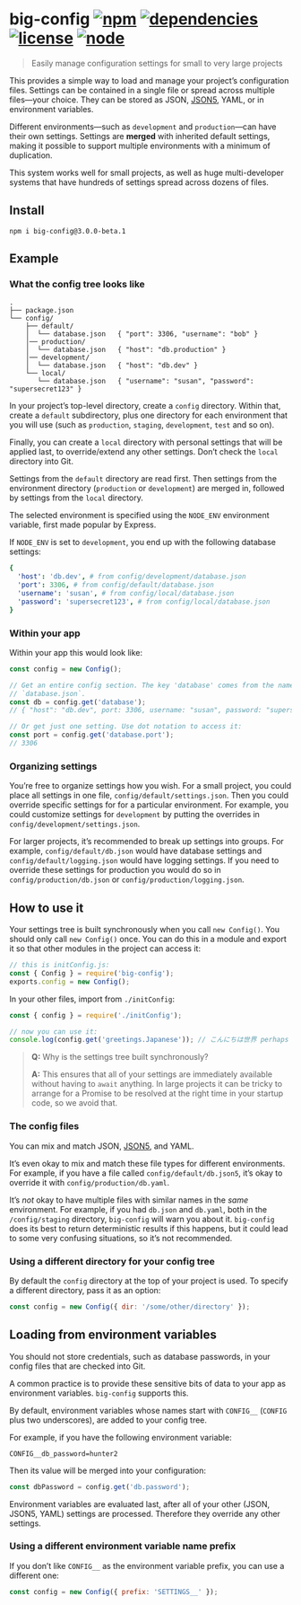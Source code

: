 # big-config [![npm](https://img.shields.io/npm/v/big-config.svg)](https://www.npmjs.com/package/big-config) [![dependencies](https://img.shields.io/david/natesilva/big-config.svg)](https://www.npmjs.com/package/big-config) [![license](https://img.shields.io/github/license/natesilva/big-config.svg)](https://github.com/natesilva/big-config/blob/master/LICENSE) [![node](https://img.shields.io/node/v/big-config.svg)](https://www.npmjs.com/package/big-config)

> Easily manage configuration settings for small to very large projects

This provides a simple way to load and manage your project’s configuration files. Settings can be contained in a single file or spread across multiple files—your choice. They can be stored as JSON, [JSON5](https://github.com/json5/json5), YAML, or in environment variables.

Different environments—such as `development` and `production`—can have their own settings. Settings are **merged** with inherited default settings, making it possible to support multiple environments with a minimum of duplication.

This system works well for small projects, as well as huge multi-developer systems that have hundreds of settings spread across dozens of files.

## Install

```
npm i big-config@3.0.0-beta.1
```

## Example

### What the config tree looks like

```
.
├── package.json
└── config/
    ├── default/
    │  └── database.json   { "port": 3306, "username": "bob" }
    │── production/
    │  └── database.json   { "host": "db.production" }
    │── development/
    │  └── database.json   { "host": "db.dev" }
    └── local/
       └── database.json   { "username": "susan", "password": "supersecret123" }
```

In your project’s top-level directory, create a `config` directory. Within that, create a `default` subdirectory, plus one directory for each environment that you will use (such as `production`, `staging`, `development`, `test` and so on).

Finally, you can create a `local` directory with personal settings that will be applied last, to override/extend any other settings. Don’t check the `local` directory into Git.

Settings from the `default` directory are read first. Then settings from the environment directory (`production` or `development`) are merged in, followed by settings from the `local` directory.

The selected environment is specified using the `NODE_ENV` environment variable, first made popular by Express.

If `NODE_ENV` is set to `development`, you end up with the following database settings:

```yaml
{
  'host': 'db.dev', # from config/development/database.json
  'port': 3306, # from config/default/database.json
  'username': 'susan', # from config/local/database.json
  'password': 'supersecret123', # from config/local/database.json
}
```

### Within your app

Within your app this would look like:

```javascript
const config = new Config();

// Get an entire config section. The key 'database' comes from the name of the file,
// `database.json`.
const db = config.get('database');
// { "host": "db.dev", port: 3306, username: "susan", password: "supersecret123" }

// Or get just one setting. Use dot notation to access it:
const port = config.get('database.port');
// 3306
```

### Organizing settings

You’re free to organize settings how you wish. For a small project, you could place all settings in one file, `config/default/settings.json`. Then you could override specific settings for for a particular environment. For example, you could customize settings for `development` by putting the overrides in `config/development/settings.json`.

For larger projects, it’s recommended to break up settings into groups. For example, `config/default/db.json` would have database settings and `config/default/logging.json` would have logging settings. If you need to override these settings for production you would do so in `config/production/db.json` or `config/production/logging.json`.

## How to use it
Your settings tree is built synchronously when you call `new Config()`. You should only call `new Config()` once. You can do this in a module and export it so that other modules in the project can access it:

```typescript
// this is initConfig.js:
const { Config } = require('big-config');
exports.config = new Config();
```

In your other files, import from `./initConfig`:

```javascript
const { config } = require('./initConfig');

// now you can use it:
console.log(config.get('greetings.Japanese')); // こんにちは世界 perhaps
```

> **Q:** Why is the settings tree built synchronously?
> 
> **A:** This ensures that all of your settings are immediately available without having to `await` anything. In large projects it can be tricky to arrange for a Promise to be resolved at the right time in your startup code, so we avoid that.

### The config files

You can mix and match JSON, [JSON5](https://github.com/json5/json5), and YAML.

It’s even okay to mix and match these file types for different environments. For example, if you have a file called `config/default/db.json5`, it’s okay to override it with `config/production/db.yaml`.

It’s *not* okay to have multiple files with similar names in the *same* environment. For example, if you had `db.json` and `db.yaml`, both in the `/config/staging` directory, `big-config` will warn you  about it. `big-config` does its best to return deterministic results if this happens, but it could lead to some very confusing situations, so it’s not recommended.

### Using a different directory for your config tree

By default the `config` directory at the top of your project is used. To specify a different directory, pass it as an option:

```javascript
const config = new Config({ dir: '/some/other/directory' });
```

## Loading from environment variables

You should not store credentials, such as database passwords, in your config files that are checked into Git.

A common practice is to provide these sensitive bits of data to your app as environment variables. `big-config` supports this.

By default, environment variables whose names start with `CONFIG__` (`CONFIG` plus two underscores), are added to your config tree.

For example, if you have the following environment variable:

```shell
CONFIG__db_password=hunter2
```

Then its value will be merged into your configuration:

```javascript
const dbPassword = config.get('db.password');
```

Environment variables are evaluated last, after all of your other (JSON, JSON5, YAML) settings are processed. Therefore they override any other settings.

### Using a different environment variable name prefix

If you don’t like `CONFIG__` as the environment variable prefix, you can use a different one:

```javascript
const config = new Config({ prefix: 'SETTINGS__' });
```
